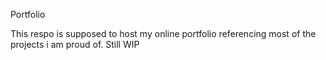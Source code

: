 Portfolio

This respo is supposed to host my online portfolio referencing most of the projects i am proud of.
Still WIP
